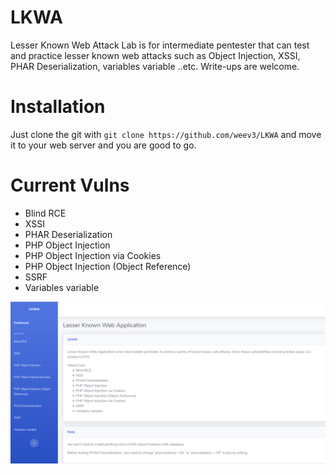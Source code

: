 # LKWA
Lesser Known Web Attack Lab is for intermediate pentester that can test and practice lesser known web attacks such as Object Injection, XSSI, PHAR Deserialization, variables variable ..etc. Write-ups are welcome.

# Installation
Just clone the git with ` git clone https://github.com/weev3/LKWA ` and move it to your web server and you are good to go. 

# Current Vulns

* Blind RCE
* XSSI
* PHAR Deserialization
* PHP Object Injection
* PHP Object Injection via Cookies
* PHP Object Injection (Object Reference)
* SSRF
* Variables variable

![Image of Yaktocat](/images/lkwa.png)

